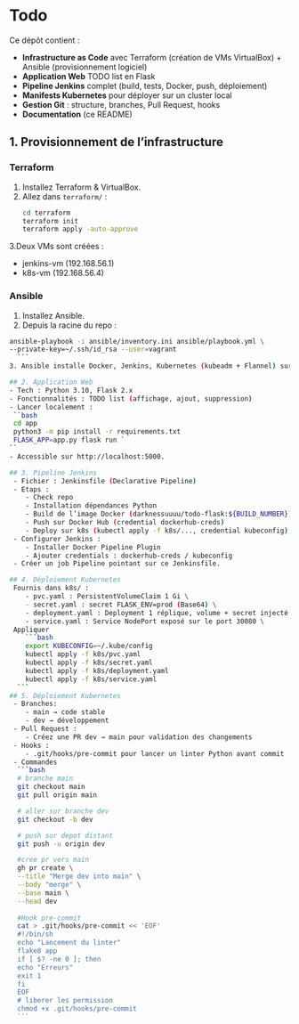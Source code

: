 # Todo

Ce dépôt contient :

- **Infrastructure as Code** avec Terraform (création de VMs VirtualBox) + Ansible (provisionnement logiciel)  
- **Application Web** TODO list en Flask  
- **Pipeline Jenkins** complet (build, tests, Docker, push, déploiement)  
- **Manifests Kubernetes** pour déployer sur un cluster local  
- **Gestion Git** : structure, branches, Pull Request, hooks  
- **Documentation** (ce README)

## 1. Provisionnement de l’infrastructure

### Terraform

1. Installez Terraform & VirtualBox.  
2. Allez dans `terraform/` :  
   ```bash
   cd terraform
   terraform init
   terraform apply -auto-approve
   ```
 3.Deux VMs sont créées :
  - jenkins-vm (192.168.56.1)
  - k8s-vm (192.168.56.4)

### Ansible
1. Installez Ansible.
2. Depuis la racine du repo :
  ```bash
  ansible-playbook -i ansible/inventory.ini ansible/playbook.yml \ 
  --private-key=~/.ssh/id_rsa --user=vagrant
    ```
3. Ansible installe Docker, Jenkins, Kubernetes (kubeadm + Flannel) sur les VMs.

## 2. Application Web
- Tech : Python 3.10, Flask 2.x
- Fonctionnalités : TODO list (affichage, ajout, suppression)
- Lancer localement :
   ``bash
   cd app
   python3 -m pip install -r requirements.txt
   FLASK_APP=app.py flask run `
  ``
- Accessible sur http://localhost:5000.

## 3. Pipeline Jenkins
   - Fichier : Jenkinsfile (Declarative Pipeline)
   - Etaps :
      - Check repo
      - Installation dépendances Python
      - Build de l’image Docker (darknessuuuu/todo-flask:${BUILD_NUMBER})
      - Push sur Docker Hub (credential dockerhub-creds)
      - Deploy sur k8s (kubectl apply -f k8s/..., credential kubeconfig)
   - Configurer Jenkins :
      - Installer Docker Pipeline Plugin
      - Ajouter credentials : dockerhub-creds / kubeconfig
   - Créer un job Pipeline pointant sur ce Jenkinsfile.

## 4. Déploiement Kubernetes
   Fournis dans k8s/ :
      - pvc.yaml : PersistentVolumeClaim 1 Gi \
      - secret.yaml : secret FLASK_ENV=prod (Base64) \
      - deployment.yaml : Deployment 1 réplique, volume + secret injecté \  
      - service.yaml : Service NodePort exposé sur le port 30080 \ 
   Appliquer
      ```bash
      export KUBECONFIG=~/.kube/config
      kubectl apply -f k8s/pvc.yaml
      kubectl apply -f k8s/secret.yaml
      kubectl apply -f k8s/deployment.yaml
      kubectl apply -f k8s/service.yaml
    ```
## 5. Déploiement Kubernetes
   - Branches:
      - main → code stable
      - dev → développement
   - Pull Request :
      - Créez une PR dev → main pour validation des changements
   - Hooks :
      - .git/hooks/pre-commit pour lancer un linter Python avant commit
   - Commandes
    ```bash 
    # branche main
    git checkout main
    git pull origin main

    # aller sur branche dev
    git checkout -b dev

    # push sur depot distant
    git push -u origin dev

    #cree pr vers main
    gh pr create \
    --title "Merge dev into main" \
    --body "merge" \
    --base main \
    --head dev
    
    #Hook pre-commit
    cat > .git/hooks/pre-commit << 'EOF'
    #!/bin/sh
    echo "Lancement du linter"
    flake8 app
    if [ $? -ne 0 ]; then
    echo "Erreurs"
    exit 1
    fi
    EOF
    # liberer les permission
    chmod +x .git/hooks/pre-commit
    ```
